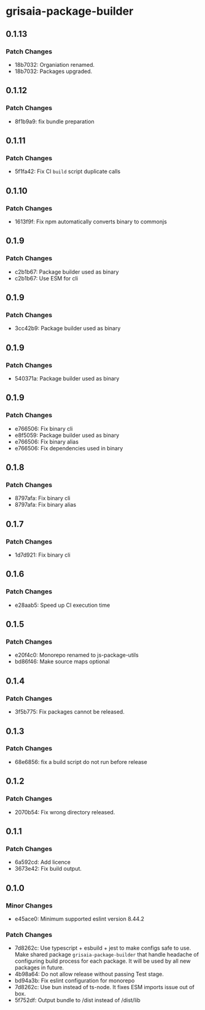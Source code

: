 # grisaia-package-builder

## 0.1.13

### Patch Changes

- 18b7032: Organiation renamed.
- 18b7032: Packages upgraded.

## 0.1.12

### Patch Changes

- 8f1b9a9: fix bundle preparation

## 0.1.11

### Patch Changes

- 5f1fa42: Fix CI `build` script duplicate calls

## 0.1.10

### Patch Changes

- 1613f9f: Fix npm automatically converts binary to commonjs

## 0.1.9

### Patch Changes

- c2b1b67: Package builder used as binary
- c2b1b67: Use ESM for cli

## 0.1.9

### Patch Changes

- 3cc42b9: Package builder used as binary

## 0.1.9

### Patch Changes

- 540371a: Package builder used as binary

## 0.1.9

### Patch Changes

- e766506: Fix binary cli
- e8f5059: Package builder used as binary
- e766506: Fix binary alias
- e766506: Fix dependencies used in binary

## 0.1.8

### Patch Changes

- 8797afa: Fix binary cli
- 8797afa: Fix binary alias

## 0.1.7

### Patch Changes

- 1d7d921: Fix binary cli

## 0.1.6

### Patch Changes

- e28aab5: Speed up CI execution time

## 0.1.5

### Patch Changes

- e20f4c0: Monorepo renamed to js-package-utils
- bd86f46: Make source maps optional

## 0.1.4

### Patch Changes

- 3f5b775: Fix packages cannot be released.

## 0.1.3

### Patch Changes

- 68e6856: fix a build script do not run before release

## 0.1.2

### Patch Changes

- 2070b54: Fix wrong directory released.

## 0.1.1

### Patch Changes

- 6a592cd: Add licence
- 3673e42: Fix build output.

## 0.1.0

### Minor Changes

- e45ace0: Minimum supported eslint version 8.44.2

### Patch Changes

- 7d8262c: Use typescript + esbuild + jest to make configs safe to use. Make shared package `grisaia-package-builder` that handle headache of configuring build process for each package. It will be used by all new packages in future.
- 4b98a64: Do not allow release without passing Test stage.
- bd94a3b: Fix eslint configuration for monorepo
- 7d8262c: Use bun instead of ts-node. It fixes ESM imports issue out of box.
- 5f752df: Output bundle to /dist instead of /dist/lib

